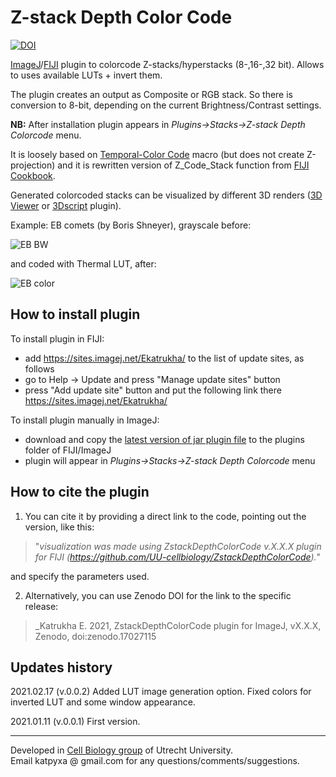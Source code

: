 # Z-stack Depth Color Code   

[![DOI](https://zenodo.org/badge/328708769.svg)](https://doi.org/10.5281/zenodo.17027115)   

[ImageJ](https://imagej.nih.gov/ij/)/[FIJI](http://fiji.sc/) plugin to colorcode Z-stacks/hyperstacks (8-,16-,32 bit). Allows to uses available LUTs + invert them. 

The plugin creates an output as Composite or RGB stack. So there is conversion to 8-bit, depending on the current Brightness/Contrast settings.

**NB:** After installation plugin appears in *Plugins->Stacks->Z-stack Depth Colorcode* menu.

It is loosely based on [Temporal-Color Code](https://imagej.net/Temporal-Color_Code) macro (but does not create Z-projection) and it is rewritten version of Z_Code_Stack function from [FIJI Cookbook](https://github.com/fiji/cookbook).

Generated colorcoded stacks can be visualized by different 3D renders ([3D Viewer](https://imagej.nih.gov/ij/plugins/3d-viewer/) or [3Dscript](https://bene51.github.io/3Dscript/) plugin).

Example: EB comets (by Boris Shneyer), grayscale before: 


![EB BW](http://katpyxa.info/software/ZstackDepthColorCode/EB_colored_BW.gif "EB stack BW")


and coded with Thermal LUT, after:


![EB color](http://katpyxa.info/software/ZstackDepthColorCode/EB_colored_thermal.gif "EB stack color")



## How to install plugin

To install plugin in FIJI:

* add https://sites.imagej.net/Ekatrukha/ to the list of update sites, as follows
* go to Help -> Update and press "Manage update sites" button
* press "Add update site" button and put the following link there https://sites.imagej.net/Ekatrukha/

To install plugin manually in ImageJ:

* download and copy the [latest version of jar plugin file](https://github.com/UU-cellbiology/ZstackDepthColorCode/releases) to the plugins folder of FIJI/ImageJ  
* plugin will appear in _Plugins->Stacks->Z-stack Depth Colorcode_ menu

## How to cite the plugin   

1) You can cite it by providing a direct link to the code, pointing out the version, like this:   

> "_visualization was made using ZstackDepthColorCode v.X.X.X plugin for FIJI (https://github.com/UU-cellbiology/ZstackDepthColorCode)._"

and specify the parameters used.  

2) Alternatively, you can use Zenodo DOI for the link to the specific release:  

> _Katrukha E. 2021, ZstackDepthColorCode plugin for ImageJ, vX.X.X, Zenodo, doi:zenodo.17027115   



## Updates history
2021.02.17 (v.0.0.2) Added LUT image generation option. Fixed colors for inverted LUT and some window appearance. 
 
2021.01.11 (v.0.0.1) First version. 

---
Developed in [Cell Biology group](http://cellbiology.science.uu.nl/) of Utrecht University.  
Email katpyxa @ gmail.com for any questions/comments/suggestions.
